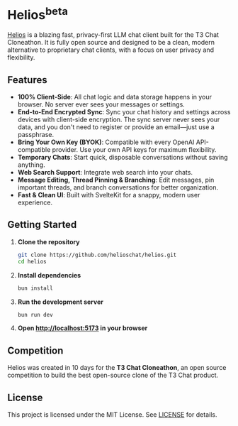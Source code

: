 # Helios<sup>beta</sup>

[Helios](https://heliosch.at) is a blazing fast, privacy-first LLM chat client built for the T3 Chat Cloneathon. It is fully open source and designed to be a clean, modern alternative to proprietary chat clients, with a focus on user privacy and flexibility.

## Features

- **100% Client-Side**: All chat logic and data storage happens in your browser. No server ever sees your messages or settings.
- **End-to-End Encrypted Sync**: Sync your chat history and settings across devices with client-side encryption. The sync server never sees your data, and you don't need to register or provide an email—just use a passphrase.
- **Bring Your Own Key (BYOK)**: Compatible with every OpenAI API-compatible provider. Use your own API keys for maximum flexibility.
- **Temporary Chats**: Start quick, disposable conversations without saving anything.
- **Web Search Support**: Integrate web search into your chats.
- **Message Editing, Thread Pinning & Branching**: Edit messages, pin important threads, and branch conversations for better organization.
- **Fast & Clean UI**: Built with SvelteKit for a snappy, modern user experience.

## Getting Started

1. **Clone the repository**

   ```sh
   git clone https://github.com/helioschat/helios.git
   cd helios
   ```

2. **Install dependencies**

   ```sh
   bun install
   ```

3. **Run the development server**

   ```sh
   bun run dev
   ```

4. **Open [http://localhost:5173](http://localhost:5173) in your browser**

## Competition

Helios was created in 10 days for the **T3 Chat Cloneathon**, an open source competition to build the best open-source clone of the T3 Chat product.

## License

This project is licensed under the MIT License. See [LICENSE](./LICENSE) for details.
